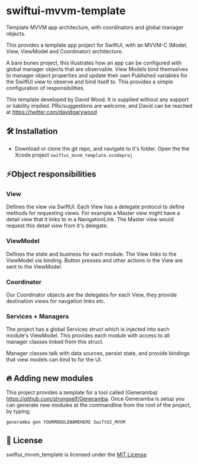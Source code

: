# swiftui-mvvm-template
Template MVVM app architecture, with coordinators and global manager objects.

This provides a template app project for SwiftUI, with an MVVM-C (Model, View, ViewModel and Coordinator) architecture.  

A bare bones project, this illustrates how an app can be configured with global manager objects that are observable. View Models bind themselves to manager object properties and update their own Published variables for the SwiftUI view to observe and bind itself to. This provides a simple configuration of responsibilities.

This template developed by David Wood. It is supplied without any support or liability implied. PRs/suggestions are welcome, and David can be reached at https://twitter.com/davidgarywood

## 🛠 Installation
- Download or clone the git repo, and navigate to it's folder. Open the the Xcode project `swiftui_mvvm_template.xcodeproj`

## ⚡️Object responsibilities

### View
Defines the view via SwiftUI.  Each View has a delegate protocol to define methods for requesting views. For example a Master view might have a detail view that it links to in a NavigationLink. The Master view would request this detail view from it's delegate.

### ViewModel
Defines the state and business for each module. The View links to the ViewModel via binding. Button presses and other actions in the View are sent to the ViewModel.

### Coordinator
Our Coordinator objects are the delegates for each View, they provide destination views for navgation links etc.

### Services + Managers
The project has a global Services struct which is injected into each module's ViewModel. This provides each module with access to all manager classes linked from this struct.

Manager classes talk with data sources, persist state, and provide bindings that view models can bind to for the UI.

## 🔥 Adding new modules
This project provides a template for a tool called (Generamba) https://github.com/strongself/Generamba. Once Generamba is setup you can generate new modules at the commandline from the root of the project, by typing;

`generamba gen YOURMODULENAMEHERE SwiftUI_MVVM`

## 🤖 License

swiftui_mvvm_template is licensed under the [MIT License](LICENSE.md)
